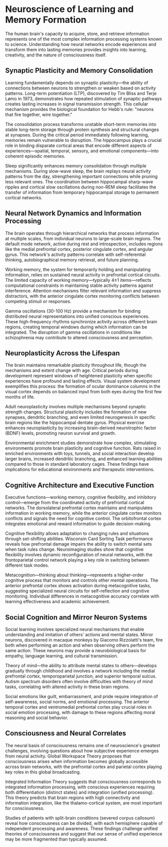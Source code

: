# Neuroscience of Learning and Memory Formation

The human brain's capacity to acquire, store, and retrieve information represents one of the most complex information processing systems known to science. Understanding how neural networks encode experiences and transform them into lasting memories provides insights into learning, creativity, and the nature of consciousness itself.

## Synaptic Plasticity and Memory Consolidation

Learning fundamentally depends on synaptic plasticity—the ability of connections between neurons to strengthen or weaken based on activity patterns. Long-term potentiation (LTP), discovered by Tim Bliss and Terje Lømo in 1973, demonstrates how repeated stimulation of synaptic pathways creates lasting increases in signal transmission strength. This cellular mechanism provides the biological foundation for Hebb's rule: "neurons that fire together, wire together."

The consolidation process transforms unstable short-term memories into stable long-term storage through protein synthesis and structural changes at synapses. During the critical period immediately following learning, memories remain vulnerable to disruption. The hippocampus plays a crucial role in binding disparate cortical areas that encode different aspects of experiences—spatial, temporal, sensory, and emotional components—into coherent episodic memories.

Sleep significantly enhances memory consolidation through multiple mechanisms. During slow-wave sleep, the brain replays neural activity patterns from the day, strengthening important connections while pruning less relevant ones. The coordination between hippocampal sharp-wave ripples and cortical slow oscillations during non-REM sleep facilitates the transfer of information from temporary hippocampal storage to permanent cortical networks.

## Neural Network Dynamics and Information Processing

The brain operates through hierarchical networks that process information at multiple scales, from individual neurons to large-scale brain regions. The default mode network, active during rest and introspection, includes regions like the medial prefrontal cortex, posterior cingulate cortex, and angular gyrus. This network's activity patterns correlate with self-referential thinking, autobiographical memory retrieval, and future planning.

Working memory, the system for temporarily holding and manipulating information, relies on sustained neural activity in prefrontal cortical circuits. The limited capacity of working memory—typically 4±1 items—reflects computational constraints in maintaining stable activity patterns against interference. Attention mechanisms filter relevant information and suppress distractors, with the anterior cingulate cortex monitoring conflicts between competing stimuli or responses.

Gamma oscillations (30-100 Hz) provide a mechanism for binding distributed neural representations into unified conscious experiences. These high-frequency rhythms synchronize activity across different brain regions, creating temporal windows during which information can be integrated. The disruption of gamma oscillations in conditions like schizophrenia may contribute to altered consciousness and perception.

## Neuroplasticity Across the Lifespan

The brain maintains remarkable plasticity throughout life, though the mechanisms and extent change with age. Critical periods during development represent windows of heightened plasticity when specific experiences have profound and lasting effects. Visual system development exemplifies this process: the formation of ocular dominance columns in the visual cortex depends on balanced input from both eyes during the first few months of life.

Adult neuroplasticity involves multiple mechanisms beyond synaptic strength changes. Structural plasticity includes the formation of new synapses, dendritic branching, and even limited neurogenesis in specific brain regions like the hippocampal dentate gyrus. Physical exercise enhances neuroplasticity by increasing brain-derived neurotrophic factor (BDNF) levels, promoting neuron survival and growth.

Environmental enrichment studies demonstrate how complex, stimulating environments promote brain plasticity and cognitive function. Rats raised in enriched environments with toys, tunnels, and social interaction develop larger brains, increased dendritic branching, and enhanced learning abilities compared to those in standard laboratory cages. These findings have implications for educational environments and therapeutic interventions.

## Cognitive Architecture and Executive Function

Executive functions—working memory, cognitive flexibility, and inhibitory control—emerge from the coordinated activity of prefrontal cortical networks. The dorsolateral prefrontal cortex maintains and manipulates information in working memory, while the anterior cingulate cortex monitors conflicts and signals the need for cognitive control. The orbitofrontal cortex integrates emotional and reward information to guide decision-making.

Cognitive flexibility allows adaptation to changing rules and situations through set-shifting abilities. Wisconsin Card Sorting Task performance reveals how prefrontal damage impairs the ability to switch mental sets when task rules change. Neuroimaging studies show that cognitive flexibility involves dynamic reconfiguration of neural networks, with the frontoparietal control network playing a key role in switching between different task modes.

Metacognition—thinking about thinking—represents a higher-order cognitive process that monitors and controls other mental operations. The anterior prefrontal cortex shows activation during metacognitive tasks, suggesting specialized neural circuits for self-reflection and cognitive monitoring. Individual differences in metacognitive accuracy correlate with learning effectiveness and academic achievement.

## Social Cognition and Mirror Neuron Systems

Social learning involves specialized neural mechanisms that enable understanding and imitation of others' actions and mental states. Mirror neurons, discovered in macaque monkeys by Giacomo Rizzolatti's team, fire both when performing an action and when observing others perform the same action. These neurons may provide a neurobiological basis for empathy, language learning, and cultural transmission.

Theory of mind—the ability to attribute mental states to others—develops gradually through childhood and involves a network including the medial prefrontal cortex, temporoparietal junction, and superior temporal sulcus. Autism spectrum disorders often involve difficulties with theory of mind tasks, correlating with altered activity in these brain regions.

Social emotions like guilt, embarrassment, and pride require integration of self-awareness, social norms, and emotional processing. The anterior temporal cortex and ventromedial prefrontal cortex play crucial roles in social emotion processing, with damage to these regions affecting moral reasoning and social behavior.

## Consciousness and Neural Correlates

The neural basis of consciousness remains one of neuroscience's greatest challenges, involving questions about how subjective experience emerges from neural activity. Global Workspace Theory proposes that consciousness arises when information becomes globally accessible across brain networks, with the prefrontal cortex and parietal cortex playing key roles in this global broadcasting.

Integrated Information Theory suggests that consciousness corresponds to integrated information processing, with conscious experiences requiring both differentiation (distinct states) and integration (unified processing). This theory predicts that brain regions with high connectivity and information integration, like the thalamo-cortical system, are most important for consciousness.

Studies of patients with split-brain conditions (severed corpus callosum) reveal how consciousness can be divided, with each hemisphere capable of independent processing and awareness. These findings challenge unified theories of consciousness and suggest that our sense of unified experience may be more fragmented than typically assumed.